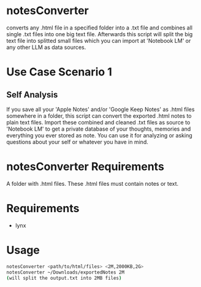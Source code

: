 # notesConverter
converts any .html file in a specified folder into a .txt file and combines all single
.txt files into one big text file. Afterwards this script will split the big text file
into splitted small files which you can import at 'Notebook LM' or any other LLM as
data sources. 

# Use Case Scenario 1
## Self Analysis
If you save all your 'Apple Notes' and/or 'Google Keep Notes' as .html files somewhere in
a folder, this script can convert the exported .html notes to plain text files. Import
these combined and cleaned .txt files as source to 'Notebook LM' to get a private database 
of your thoughts, memories and everything you ever stored as note. You can use it for analyzing
or asking questions about your self or whatever you have in mind.

# notesConverter Requirements
A folder with .html files. These .html files must contain notes or text.

# Requirements
- lynx

# Usage
```bash
notesConverter <path/to/html/files> <2M,2000KB,2G>
notesConverter ~/Downloads/exportedNotes 2M
(will split the output.txt into 2MB files)
```
